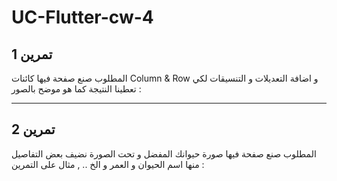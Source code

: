 # UC-Flutter-cw-4

## تمرين 1
المطلوب صنع صفحة فيها كائنات Column & Row و اضافة التعديلات و التنسيقات لكي تعطينا النتيجة كما هو موضح بالصور :


__________________________________________________________________________________________________

## تمرين 2
المطلوب صنع صفحة فيها صورة حيوانك المفضل و تحت الصورة نضيف بعض التفاصيل منها اسم الحيوان و العمر و الخ .. , مثال على التمرين :
